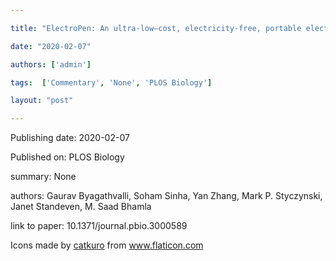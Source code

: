 ---
title: "ElectroPen: An ultra-low–cost, electricity-free, portable electroporator"
date: "2020-02-07"
authors: ['admin']
tags:  ['Commentary', 'None', 'PLOS Biology']
layout: "post"
---
Publishing date: 2020-02-07

Published on: PLOS Biology

summary: None

authors: Gaurav Byagathvalli, Soham Sinha, Yan Zhang, Mark P. Styczynski, Janet Standeven, M. Saad Bhamla

link to paper: 10.1371/journal.pbio.3000589

Icons made by <a href="https://www.flaticon.com/free-icon/bookshelves_3576884" title="catkuro">catkuro</a> from <a href="https://www.flaticon.com/" title="Flaticon"> www.flaticon.com</a>